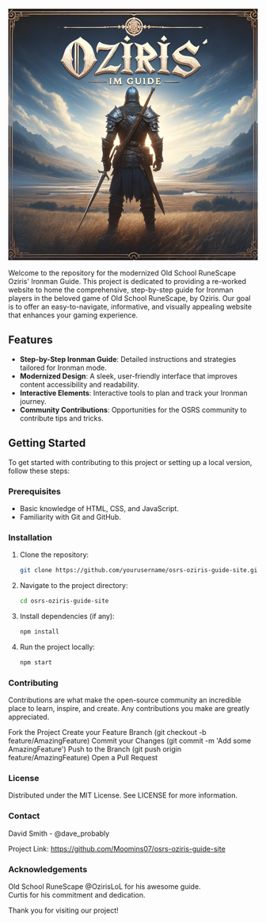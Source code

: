 ![Knight in Fantasy Landscape](screen.png "Knight facing the horizon")

Welcome to the repository for the modernized Old School RuneScape Oziris' Ironman Guide. This project is dedicated to providing a re-worked website to home the comprehensive, step-by-step guide for Ironman players in the beloved game of Old School RuneScape, by Oziris. Our goal is to offer an easy-to-navigate, informative, and visually appealing website that enhances your gaming experience.

## Features

- **Step-by-Step Ironman Guide**: Detailed instructions and strategies tailored for Ironman mode.
- **Modernized Design**: A sleek, user-friendly interface that improves content accessibility and readability.
- **Interactive Elements**: Interactive tools to plan and track your Ironman journey.
- **Community Contributions**: Opportunities for the OSRS community to contribute tips and tricks.

## Getting Started

To get started with contributing to this project or setting up a local version, follow these steps:

### Prerequisites

- Basic knowledge of HTML, CSS, and JavaScript.
- Familiarity with Git and GitHub.

### Installation

1. Clone the repository:

   ```bash
   git clone https://github.com/yourusername/osrs-oziris-guide-site.git

   ```

2. Navigate to the project directory:

   ```bash
   cd osrs-oziris-guide-site

   ```

3. Install dependencies (if any):

   ```bash
   npm install

   ```

4. Run the project locally:
   ```bash
   npm start
   ```

### Contributing

Contributions are what make the open-source community an incredible place to learn, inspire, and create. Any contributions you make are greatly appreciated.

Fork the Project
Create your Feature Branch (git checkout -b feature/AmazingFeature)
Commit your Changes (git commit -m 'Add some AmazingFeature')
Push to the Branch (git push origin feature/AmazingFeature)
Open a Pull Request

### License

Distributed under the MIT License. See LICENSE for more information.

### Contact

David Smith - @dave_probably

Project Link: https://github.com/Moomins07/osrs-oziris-guide-site

### Acknowledgements

Old School RuneScape
@OzirisLoL for his awesome guide.  
Curtis for his commitment and dedication.

Thank you for visiting our project!
